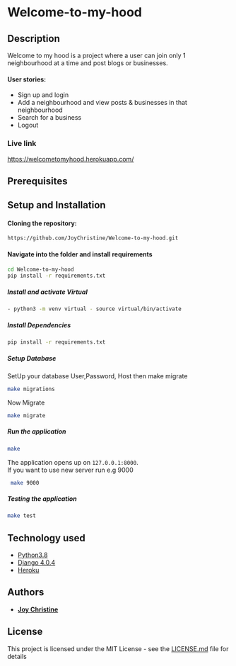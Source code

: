 # Welcome-to-my-hood


## Description
Welcome to my hood is a project where a user can join only 1 neighbourhood at a time and post blogs or businesses.
#### User stories: 
* Sign up and login
* Add a neighbourhood and view posts & businesses in that neighbourhood
* Search for a business
* Logout

### Live link
https://welcometomyhood.herokuapp.com/
## Prerequisites

## Setup and Installation  

  
#### Cloning the repository:  
 ```bash 
https://github.com/JoyChristine/Welcome-to-my-hood.git
```
#### Navigate into the folder and install requirements  
 ```bash 
cd Welcome-to-my-hood 
pip install -r requirements.txt 
```
##### Install and activate Virtual  
 ```bash 
- python3 -m venv virtual - source virtual/bin/activate  
```  
##### Install Dependencies  
 ```bash 
 pip install -r requirements.txt 
```  
 ##### Setup Database  
  SetUp your database User,Password, Host then make migrate  
 ```bash 
make migrations
 ``` 
 Now Migrate  
 ```bash 
 make migrate 
```
##### Run the application  
 ```bash 
 make
``` 
The application opens up on `127.0.0.1:8000`. <br>
If you want to use new server run e.g 9000
```bash 
 make 9000
```
##### Testing the application  
 ```bash 
 make test
```


  
## Technology used  
  
* [Python3.8](https://www.python.org/)  
* [Django 4.0.4](https://docs.djangoproject.com/en/4.0/)  
* [Heroku](https://heroku.com)  
  


## Authors

* **[Joy Christine](https://github.com/JoyChristine)** 



## License

This project is licensed under the MIT License - see the [LICENSE.md](LICENSE.md) file for details

